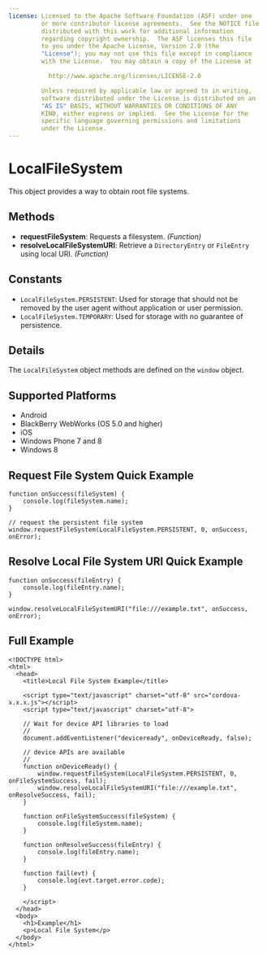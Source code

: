 ```yaml
---
license: Licensed to the Apache Software Foundation (ASF) under one
         or more contributor license agreements.  See the NOTICE file
         distributed with this work for additional information
         regarding copyright ownership.  The ASF licenses this file
         to you under the Apache License, Version 2.0 (the
         "License"); you may not use this file except in compliance
         with the License.  You may obtain a copy of the License at

           http://www.apache.org/licenses/LICENSE-2.0

         Unless required by applicable law or agreed to in writing,
         software distributed under the License is distributed on an
         "AS IS" BASIS, WITHOUT WARRANTIES OR CONDITIONS OF ANY
         KIND, either express or implied.  See the License for the
         specific language governing permissions and limitations
         under the License.
---
```


LocalFileSystem
===============

This object provides a way to obtain root file systems.

Methods
----------

- __requestFileSystem__: Requests a filesystem. _(Function)_
- __resolveLocalFileSystemURI__: Retrieve a `DirectoryEntry` or `FileEntry` using local URI. _(Function)_

Constants
---------

- `LocalFileSystem.PERSISTENT`: Used for storage that should not be removed by the user agent without application or user permission.
- `LocalFileSystem.TEMPORARY`: Used for storage with no guarantee of persistence.

Details
-------

The `LocalFileSystem` object methods are defined on the `window` object.

Supported Platforms
-------------------

- Android
- BlackBerry WebWorks (OS 5.0 and higher)
- iOS
- Windows Phone 7 and 8
- Windows 8

Request File System Quick Example
---------------------------------

    function onSuccess(fileSystem) {
        console.log(fileSystem.name);
    }

    // request the persistent file system
    window.requestFileSystem(LocalFileSystem.PERSISTENT, 0, onSuccess, onError);

Resolve Local File System URI Quick Example
-------------------------------------------

    function onSuccess(fileEntry) {
        console.log(fileEntry.name);
    }

    window.resolveLocalFileSystemURI("file:///example.txt", onSuccess, onError);

Full Example
------------

    <!DOCTYPE html>
    <html>
      <head>
        <title>Local File System Example</title>

        <script type="text/javascript" charset="utf-8" src="cordova-x.x.x.js"></script>
        <script type="text/javascript" charset="utf-8">

        // Wait for device API libraries to load
        //
        document.addEventListener("deviceready", onDeviceReady, false);

        // device APIs are available
        //
        function onDeviceReady() {
            window.requestFileSystem(LocalFileSystem.PERSISTENT, 0, onFileSystemSuccess, fail);
            window.resolveLocalFileSystemURI("file:///example.txt", onResolveSuccess, fail);
        }

        function onFileSystemSuccess(fileSystem) {
            console.log(fileSystem.name);
        }

        function onResolveSuccess(fileEntry) {
            console.log(fileEntry.name);
        }

        function fail(evt) {
            console.log(evt.target.error.code);
        }

        </script>
      </head>
      <body>
        <h1>Example</h1>
        <p>Local File System</p>
      </body>
    </html>
